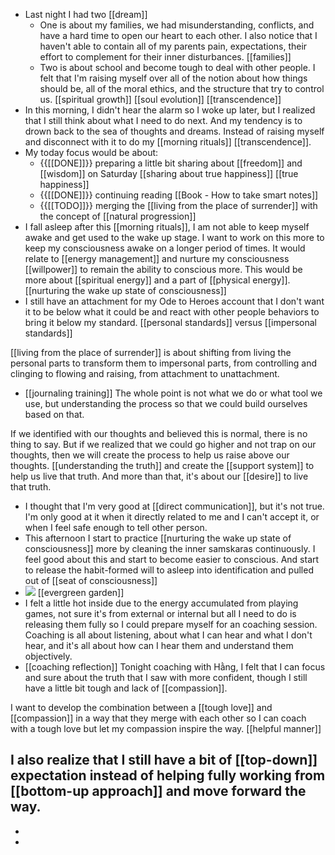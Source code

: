 - Last night I had two [[dream]]
    - One is about my families, we had misunderstanding, conflicts, and have a hard time to open our heart to each other. I also notice that I haven't able to contain all of my parents pain, expectations, their effort to complement for their inner disturbances. [[families]]
    - Two is about school and become tough to deal with other people. I felt that I'm raising myself over all of the notion about how things should be, all of the moral ethics, and the structure that try to control us. [[spiritual growth]] [[soul evolution]] [[transcendence]]
- In this morning, I didn't hear the alarm so I woke up later, but I realized that I still think about what I need to do next. And my tendency is to drown back to the sea of thoughts and dreams. Instead of raising myself and disconnect with it to do my [[morning rituals]] [[transcendence]].
- My today focus would be about:
    - {{[[DONE]]}} preparing a little bit sharing about [[freedom]] and [[wisdom]] on Saturday [[sharing about true happiness]] [[true happiness]]
    - {{[[DONE]]}} continuing reading [[Book - How to take smart notes]]
    - {{[[TODO]]}} merging the [[living from the place of surrender]] with the concept of [[natural progression]]
- I fall asleep after this [[morning rituals]], I am not able to keep myself awake and get used to the wake up stage. I want to work on this more to keep my consciousness awake on a longer period of times. It would relate to [[energy management]] and nurture my consciousness [[willpower]] to remain the ability to conscious more. This would be more about [[spiritual energy]] and a part of [[physical energy]]. [[nurturing the wake up state of consciousness]]
- I still have an attachment for my Ode to Heroes account that I don't want it to be below what it could be and react with other people behaviors to bring it below my standard. [[personal standards]] versus [[impersonal standards]]

[[living from the place of surrender]] is about shifting from living the personal parts to transform them to impersonal parts, from controlling and clinging to flowing and raising, from attachment to unattachment.
- [[journaling training]] The whole point is not what we do or what tool we use, but understanding the process so that we could build ourselves based on that. 

If we identified with our thoughts and believed this is normal, there is no thing to say. But if we realized that we could go higher and not trap on our thoughts, then we will create the process to help us raise above our thoughts. [[understanding the truth]] and create the [[support system]] to help us live that truth. And more than that, it's about our [[desire]] to live that truth.
- I thought that I'm very good at [[direct communication]], but it's not true. I'm only good at it when it directly related to me and I can't accept it, or when I feel safe enough to tell other person. 
- This afternoon I start to practice [[nurturing the wake up state of consciousness]] more by cleaning the inner samskaras continuously. I feel good about this and start to become easier to conscious. And start to release the habit-formed will to asleep into identification and pulled out of [[seat of consciousness]]
- ![](https://firebasestorage.googleapis.com/v0/b/firescript-577a2.appspot.com/o/imgs%2Fapp%2FNgoctien%2FkA2aftsAO4.png?alt=media&token=5cb97501-2f85-4df2-b770-564661cd7d9e) [[evergreen garden]]
- I felt a little hot inside due to the energy accumulated from playing games, not sure it's from external or internal but all I need to do is releasing them fully so I could prepare myself for an coaching session. Coaching is all about listening, about what I can hear and what I don't hear, and it's all about how can I hear them and understand them objectively. 
- [[coaching reflection]] Tonight coaching with Hằng, I felt that I can focus and sure about the truth that I saw with more confident, though I still have a little bit tough and lack of [[compassion]]. 

I want to develop the combination between a [[tough love]] and [[compassion]] in a way that they merge with each other so I can coach with a tough love but let my compassion inspire the way. [[helpful manner]]

I also realize that I still have a bit of [[top-down]] expectation instead of helping fully working from [[bottom-up approach]] and move forward the way.
- 
- 
- 
